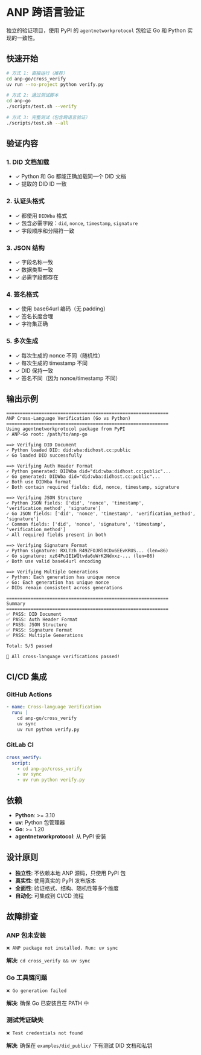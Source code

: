 # ANP 跨语言验证

独立的验证项目，使用 PyPI 的 `agentnetworkprotocol` 包验证 Go 和 Python 实现的一致性。

## 快速开始

```bash
# 方式 1: 直接运行（推荐）
cd anp-go/cross_verify
uv run --no-project python verify.py

# 方式 2: 通过测试脚本
cd anp-go
./scripts/test.sh --verify

# 方式 3: 完整测试（包含跨语言验证）
./scripts/test.sh --all
```

## 验证内容

### 1. DID 文档加载
- ✓ Python 和 Go 都能正确加载同一个 DID 文档
- ✓ 提取的 DID ID 一致

### 2. 认证头格式
- ✓ 都使用 `DIDWba` 格式
- ✓ 包含必需字段：`did`, `nonce`, `timestamp`, `signature`
- ✓ 字段顺序和分隔符一致

### 3. JSON 结构
- ✓ 字段名称一致
- ✓ 数据类型一致
- ✓ 必需字段都存在

### 4. 签名格式
- ✓ 使用 base64url 编码（无 padding）
- ✓ 签名长度合理
- ✓ 字符集正确

### 5. 多次生成
- ✓ 每次生成的 nonce 不同（随机性）
- ✓ 每次生成的 timestamp 不同
- ✓ DID 保持一致
- ✓ 签名不同（因为 nonce/timestamp 不同）

## 输出示例

```
============================================================
ANP Cross-Language Verification (Go vs Python)
============================================================
Using agentnetworkprotocol package from PyPI
✓ ANP-Go root: /path/to/anp-go

==> Verifying DID Document
✓ Python loaded DID: did:wba:didhost.cc:public
✓ Go loaded DID successfully

==> Verifying Auth Header Format
✓ Python generated: DIDWba did="did:wba:didhost.cc:public"...
✓ Go generated: DIDWba did="did:wba:didhost.cc:public"...
✓ Both use DIDWba format
✓ Both contain required fields: did, nonce, timestamp, signature

==> Verifying JSON Structure
✓ Python JSON fields: ['did', 'nonce', 'timestamp', 'verification_method', 'signature']
✓ Go JSON fields: ['did', 'nonce', 'timestamp', 'verification_method', 'signature']
✓ Common fields: ['did', 'nonce', 'signature', 'timestamp', 'verification_method']
✓ All required fields present in both

==> Verifying Signature Format
✓ Python signature: RXLTzh_R49ZFOJRl0CDx6EEvKRUS... (len=86)
✓ Go signature: xz64Pu1E1WQtvda6uWrK2Ndxxz-... (len=86)
✓ Both use valid base64url encoding

==> Verifying Multiple Generations
✓ Python: Each generation has unique nonce
✓ Go: Each generation has unique nonce
✓ DIDs remain consistent across generations

============================================================
Summary
============================================================
✅ PASS: DID Document
✅ PASS: Auth Header Format
✅ PASS: JSON Structure
✅ PASS: Signature Format
✅ PASS: Multiple Generations

Total: 5/5 passed

🎉 All cross-language verifications passed!
```

## CI/CD 集成

### GitHub Actions
```yaml
- name: Cross-language Verification
  run: |
    cd anp-go/cross_verify
    uv sync
    uv run python verify.py
```

### GitLab CI
```yaml
cross_verify:
  script:
    - cd anp-go/cross_verify
    - uv sync
    - uv run python verify.py
```

## 依赖

- **Python**: >= 3.10
- **uv**: Python 包管理器
- **Go**: >= 1.20
- **agentnetworkprotocol**: 从 PyPI 安装

## 设计原则

- **独立性**: 不依赖本地 ANP 源码，只使用 PyPI 包
- **真实性**: 使用真实的 PyPI 发布版本
- **全面性**: 验证格式、结构、随机性等多个维度
- **自动化**: 可集成到 CI/CD 流程

## 故障排查

### ANP 包未安装
```bash
❌ ANP package not installed. Run: uv sync
```
**解决**: `cd cross_verify && uv sync`

### Go 工具链问题
```bash
❌ Go generation failed
```
**解决**: 确保 Go 已安装且在 PATH 中

### 测试凭证缺失
```bash
❌ Test credentials not found
```
**解决**: 确保在 `examples/did_public/` 下有测试 DID 文档和私钥
